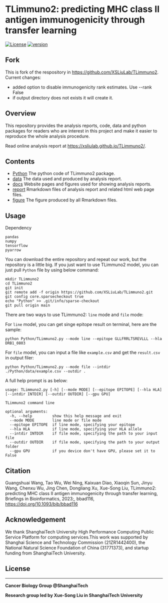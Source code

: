 # TLimmuno2: predicting MHC class II antigen immunogenicity through transfer learning

[![License](https://img.shields.io/badge/License-Apache%202.0-blue.svg)](https://opensource.org/licenses/Apache-2.0)
[![version](https://img.shields.io/badge/version-dev-green.svg)](https://shields.io/)
## Fork
This is fork of the respository in https://github.com/XSLiuLab/TLimmuno2.
Current changes:
- added option to disable immunogenicity rank estimates. Use --rank False
- if output directory does not exists it will create it.
## Overview

This repository provides the analysis reports, code, data and python packages for readers who are interest in this project and make it easier to reproduce the whole analysis procedure.

Read online analysis report at https://xsliulab.github.io/TLimmuno2/.

## Contents

* [Python](./Python) The python code of TLimmuno2 package.
* [data](./data) The data used and produced by analysis report.
* [docs](./docs) Website pages and figures used for showing analysis reports.
* [report](./report) Rmarkdown files of analysis report and related html web page files.
* [figure](./figure) The figure produced by all Rmarkdown files.

## Usage

Dependency
```
pandas
numpy
tensorflow
pyarrow
```
You can download the entire repository and repeat our work, but the repository is a little big.
If you just want to use TLimmuno2 model, you can just pull ```Python``` file by using below command:
```
mkdir TLimmuno2
cd TLimmuno2
git init
git remote add -f origin https://github.com/XSLiuLab/TLimmuno2.git
git config core.sparsecheckout true
echo "Python" >> .git/info/sparse-checkout
git pull origin main
```
There are two ways to use TLimmuno2: ```line``` mode and ```file``` mode:

For ```line``` model, you can get singe epitope result on terminal, here are the sample:
```
python Python/TLimmuno2.py --mode line --epitope GLLFRRLTSREVLLL --hla DRB1_0803
```

For ```file``` model, you can input a file like ```example.csv``` and get the ```result.csv``` in output filer:
```
python Python/TLimmuno2.py --mode file --intdir ./Python/data/example.csv --outdir .
```

A full help prompt is as below:
```
usage: TLimmuno2.py [-h] [--mode MODE] [--epitope EPITOPE] [--hla HLA] [--intdir INTDIR] [--outdir OUTDIR] [--gpu GPU]

TLimmuno2 command line

optional arguments:
  -h, --help         show this help message and exit
  --mode MODE        line mode or file mode
  --epitope EPITOPE  if line mode, specifying your epitope
  --hla HLA          if line mode, specifying your HLA allele
  --intdir INTDIR    if file mode, specifying the path to your input file
  --outdir OUTDIR    if file mode, specifying the path to your output folder
  --gpu GPU          if you device don't have GPU, please set it to False

```


## Citation
Guangshuai Wang, Tao Wu, Wei Ning, Kaixuan Diao, Xiaoqin Sun, Jinyu Wang, Chenxu Wu, Jing Chen, Dongliang Xu, Xue-Song Liu, TLimmuno2: predicting MHC class II antigen immunogenicity through transfer learning, Briefings in Bioinformatics, 2023;, bbad116, https://doi.org/10.1093/bib/bbad116

## Acknowledgement

We thank ShanghaiTech University High Performance Computing Public Service Platform for computing services.This work was supported by Shanghai Science and Technology Commission (21ZR1442400), the National Natural Science Foundation of China (31771373), and startup funding from ShanghaiTech University.

## License

***

**Cancer Biology Group @ShanghaiTech**

**Research group led by Xue-Song Liu in ShanghaiTech University**


